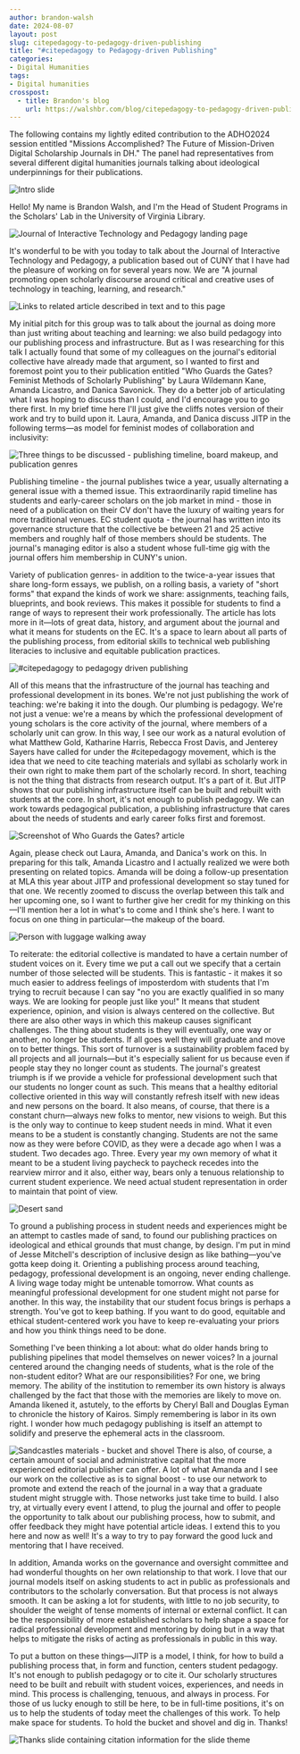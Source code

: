 ```yaml
---
author: brandon-walsh
date: 2024-08-07
layout: post
slug: citepedagogy-to-pedagogy-driven-publishing
title: "#citepedagogy to Pedagogy-driven Publishing"
categories:
- Digital Humanities
tags:
- Digital humanities
crosspost:
  - title: Brandon's blog
    url: https://walshbr.com/blog/citepedagogy-to-pedagogy-driven-publishing
---
```

The following contains my lightly edited contribution to the ADHO2024 session entitled "Missions Accomplished? The Future of Mission-Driven Digital Scholarship Journals in DH." The panel had representatives from several different digital humanities journals talking about ideological underpinnings for their publications.

![Intro slide](/assets/post-media/citepedagogy-to-pedagogy-driven-publishing/slide1.jpeg)

Hello! My name is Brandon Walsh, and I'm the Head of Student Programs in the Scholars' Lab in the University of Virginia Library. 

![Journal of Interactive Technology and Pedagogy landing page](/assets/post-media/citepedagogy-to-pedagogy-driven-publishing/slide2.jpeg)

It's wonderful to be with you today to talk about the Journal of Interactive Technology and Pedagogy, a publication based out of CUNY that I have had the pleasure of working on for several years now. We are "A journal promoting open scholarly discourse around critical and creative uses of technology in teaching, learning, and research." 

![Links to related article described in text and to this page](/assets/post-media/citepedagogy-to-pedagogy-driven-publishing/slide3.jpeg)

My initial pitch for this group was to talk about the journal as doing more than just writing about teaching and learning: we also build pedagogy into our publishing process and infrastructure. But as I was researching for this talk I actually found that some of my colleagues on the journal's editorial collective have already made that argument, so I wanted to first and foremost point you to their publication entitled "Who Guards the Gates? Feminist Methods of Scholarly Publishing" by Laura Wildemann Kane, Amanda Licastro, and Danica Savonick. They do a better job of articulating what I was hoping to discuss than I could, and I'd encourage you to go there first. In my brief time here I'll just give the cliffs notes version of their work and try to build upon it. Laura, Amanda, and Danica discuss JITP in the following terms—as  model for feminist modes of collaboration and inclusivity: 

![Three things to be discussed - publishing timeline, board makeup, and publication genres](/assets/post-media/citepedagogy-to-pedagogy-driven-publishing/slide4.jpeg)

Publishing timeline - the journal publishes twice a year, usually alternating a general issue with a themed issue. This extraordinarily rapid timeline has students and early-career scholars on the job market in mind - those in need of a publication on their CV don't have the luxury of waiting years for more traditional venues. 
EC student quota - the journal has written into its governance structure that the collective be between 21 and 25 active members and roughly half of those members should be students. The journal's managing editor is also a student whose full-time gig with the journal offers him membership in CUNY's union. 

Variety of publication genres- in addition to the twice-a-year issues that share long-form essays, we publish, on a rolling basis, a variety of "short forms" that expand the kinds of work we share: assignments, teaching fails, blueprints, and book reviews. This makes it possible for students to find a range of ways to represent their work professionally.
The article has lots more in it—lots of great data, history, and argument about the journal and what it means for students on the EC. It's a space to learn about all parts of the publishing process, from editorial skills to technical web publishing literacies to inclusive and equitable publication practices. 

![#citepedagogy to pedagogy driven publishing](/assets/post-media/citepedagogy-to-pedagogy-driven-publishing/slide5.jpeg)

All of this means that the infrastructure of the journal has teaching and professional development in its bones. We're not just publishing the work of teaching: we're baking it into the dough. Our plumbing is pedagogy. We're not just a venue: we're a means by which the professional development of young scholars is the core activity of the journal, where members of a scholarly unit can grow. In this way, I see our work as a natural evolution of what Matthew Gold, Katharine Harris, Rebecca Frost Davis, and Jenterey Sayers  have called for under the #citepedagogy movement, which is the idea that we need to cite teaching materials and syllabi as scholarly work in their own right to make them part of the scholarly record. In short, teaching is not the thing that distracts from research output. It's a part of it. But JITP shows that our publishing infrastructure itself can be built and rebuilt with students at the core. In short, it's not enough to publish pedagogy. We can work towards pedagogical publication, a publishing infrastructure that cares about the needs of students and early career folks first and foremost. 

![Screenshot of Who Guards the Gates? article](/assets/post-media/citepedagogy-to-pedagogy-driven-publishing/slide6.jpeg)

Again, please check out Laura, Amanda, and Danica's work on this. In preparing for this talk, Amanda Licastro and I actually realized we were both presenting on related topics. Amanda will be doing a follow-up presentation at MLA this year about JITP and professional development so stay tuned for that one. We recently zoomed to discuss the overlap between this talk and her upcoming one, so I want to further give her credit for my thinking on this—I'll mention her a lot in what's to come and I think she's here. I want to focus on one thing in particular—the makeup of the board. 

![Person with luggage walking away](/assets/post-media/citepedagogy-to-pedagogy-driven-publishing/slide7.jpeg)

To reiterate: the editorial collective is mandated to have a certain number of student voices on it. Every time we put a call out we specify that a certain number of those selected will be students. This is fantastic - it makes it so much easier to address feelings of imposterdom with students that I'm trying to recruit because I can say "no you are exactly qualified in so many ways. We are looking for people just like you!" It means that student experience, opinion, and vision is always centered on the collective. But there are also other ways in which this makeup causes significant challenges. The thing about students is they will eventually, one way or another, no longer be students. If all goes well they will graduate and move on to better things. This sort of turnover is a sustainability problem faced by all projects and all journals—but it's especially salient for us because even if people stay they no longer count as students. The journal's greatest triumph is if we provide a vehicle for professional development such that our students no longer count as such. This means that a healthy editorial collective oriented in this way will constantly refresh itself with new ideas and new persons on the board. It also means, of course, that there is a constant churn—always new folks to mentor, new visions to weigh. But this is the only way to continue to keep student needs in mind. What it even means to be a student is constantly changing. Students are not the same now as they were before COVID, as they were a decade ago when I was a student. Two decades ago. Three. Every year my own memory of what it meant to be a student living paycheck to paycheck recedes into the rearview mirror and it also, either way, bears only a tenuous relationship to current student experience. We need actual student representation in order to maintain that point of view. 

![Desert sand](/assets/post-media/citepedagogy-to-pedagogy-driven-publishing/slide8.jpeg)

To ground a publishing process in student needs and experiences might be an attempt to castles made of sand, to found our publishing practices on ideological and ethical grounds that must change, by design. I'm put in mind of Jesse Mitchell's description of inclusive design as like bathing—you've gotta keep doing it. Orienting a publishing process around teaching, pedagogy, professional development is an ongoing, never ending challenge. A living wage today might be untenable tomorrow. What counts as meaningful professional development for one student might not parse for another. In this way, the instability that our student focus brings is perhaps a strength. You've got to keep bathing. If you want to do good, equitable and ethical student-centered work you have to keep re-evaluating your priors and how you think things need to be done. 

Something I've been thinking a lot about: what do older hands bring to publishing pipelines that model themselves on newer voices? In a journal centered around the changing needs of students, what is the role of the non-student editor? What are our responsibilities? For one, we bring memory. The ability of the institution to remember its own history is always challenged by the fact that those with the memories are likely to move on. Amanda likened it, astutely, to the efforts by Cheryl Ball and Douglas Eyman to chronicle the history of Kairos. Simply remembering is labor in its own right. I wonder how much pedagogy publishing is itself an attempt to solidify and preserve the ephemeral acts in the classroom.

![Sandcastles materials - bucket and shovel](/assets/post-media/citepedagogy-to-pedagogy-driven-publishing/slide9.jpeg) There is also, of course, a certain amount of social and administrative capital that the more experienced editorial publisher can offer. A lot of what Amanda and I see our work on the collective as is to signal boost - to use our network to promote and extend the reach of the journal in a way that a graduate student might struggle with. Those networks just take time to build. I also try, at virtually every event I attend, to plug the journal and offer to people the opportunity to talk about our publishing process, how to submit, and offer feedback they might have potential article ideas. I extend this to you here and now as well! It's a way to try to pay forward the good luck and mentoring that I have received. 

In addition, Amanda works on the governance and oversight committee and had wonderful thoughts on her own relationship to that work. I love that our journal models itself on asking students to act in public as professionals and contributors to the scholarly conversation. But that process is not always smooth. It can be asking a lot for students, with little to no job security, to shoulder the weight of tense moments of internal or external conflict. It can be the responsibility of more established scholars to help shape a space for radical professional development and mentoring by doing but in a way that helps to mitigate the risks of acting as professionals in public in this way. 

To put a button on these things—JITP is a model, I think, for how to build a publishing process that, in form and function, centers student pedagogy. It's not enough to publish pedagogy or to cite it. Our scholarly structures need to be built and rebuilt with student voices, experiences, and needs in mind. This process is challenging, tenuous, and always in process. For those of us lucky enough to still be here, to be in full-time positions, it's on us to help the students of today meet the challenges of this work. To help make space for students. To hold the bucket and shovel and dig in. Thanks!

![Thanks slide containing citation information for the slide theme](/assets/post-media/citepedagogy-to-pedagogy-driven-publishing/slide10.jpeg)
